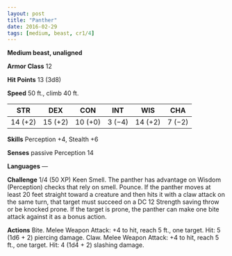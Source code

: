 ```yaml
---
layout: post
title: "Panther"
date: 2016-02-29
tags: [medium, beast, cr1/4]
---
```


**Medium beast, unaligned**

**Armor Class** 12

**Hit Points** 13 (3d8)

**Speed** 50 ft., climb 40 ft.

|   STR   |   DEX   |   CON   |   INT   |   WIS   |   CHA   |
|:-----:|:-----:|:-----:|:-----:|:-----:|:-----:|
| 14 (+2) | 15 (+2) | 10 (+0) | 3 (−4) | 14 (+2) | 7 (−2) |

**Skills** Perception +4, Stealth +6 

**Senses** passive Perception 14 

**Languages** — 

**Challenge** 1/4 (50 XP) Keen Smell. The panther has advantage on Wisdom (Perception) checks that rely on smell. Pounce. If the panther moves at least 20 feet straight toward a creature and then hits it with a claw attack on the same turn, that target must succeed on a DC 12 Strength saving throw or be knocked prone. If the target is prone, the panther can make one bite attack against it as a bonus action. 

**Actions** Bite. Melee Weapon Attack: +4 to hit, reach 5 ft., one target. Hit: 5 (1d6 + 2) piercing damage. Claw. Melee Weapon Attack: +4 to hit, reach 5 ft., one target. Hit: 4 (1d4 + 2) slashing damage.